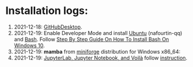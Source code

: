 # Installation logs:
1. 2021-12-18: [GitHubDesktop](https://desktop.github.com/).
2. 2021-12-19: Enable Developer Mode and install [Ubuntu](https://ubuntu.com/) (nafourtin-qq) and [Bash](https://www.gnu.org/software/bash/). Follow [Step By Step Guide On How To Install Bash On Windows 10](https://hackernoon.com/how-to-install-bash-on-windows-10-lqb73yj3).
3. 2021-12-19: **mamba** from [miniforge](https://github.com/conda-forge/miniforge#mambaforge) distribution for Windows x86_64:
4. 2021-12-19: [JupyterLab, Jupyter Notebook, and Voilà](https://jupyter.org/) follow [instruction](https://jupyter.org/install).
